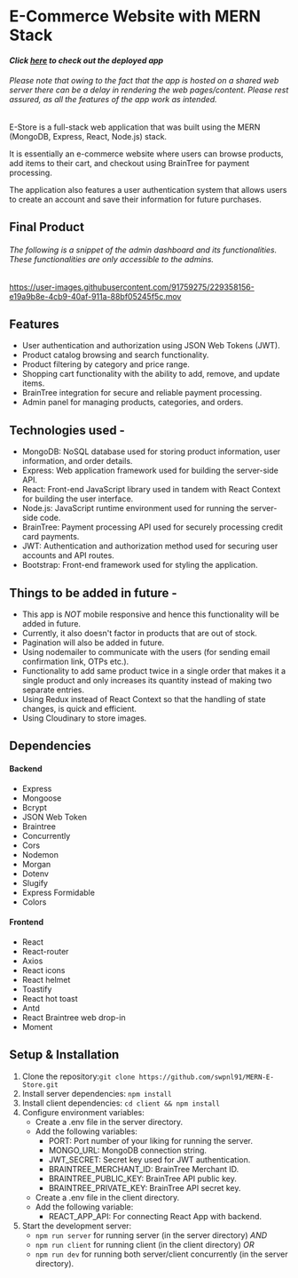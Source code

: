 # E-Commerce Website with MERN Stack

#### _Click [here](https://estore-kki3.onrender.com/) to check out the deployed app_

###### _Please note that owing to the fact that the app is hosted on a shared web server there can be a delay in rendering the web pages/content. Please rest assured, as all the features of the app work as intended._

E-Store is a full-stack web application that was built using the MERN (MongoDB, Express, React, Node.js) stack.

It is essentially an e-commerce website where users can browse products, add items to their cart, and checkout using BrainTree for payment processing.

The application also features a user authentication system that allows users to create an account and save their information for future purchases.

## Final Product

###### The following is a snippet of the admin dashboard and its functionalities. These functionalities are only accessible to the admins.

https://user-images.githubusercontent.com/91759275/229358156-e19a9b8e-4cb9-40af-911a-88bf05245f5c.mov

## Features

- User authentication and authorization using JSON Web Tokens (JWT).
- Product catalog browsing and search functionality.
- Product filtering by category and price range.
- Shopping cart functionality with the ability to add, remove, and update items.
- BrainTree integration for secure and reliable payment processing.
- Admin panel for managing products, categories, and orders.

## Technologies used -

- MongoDB: NoSQL database used for storing product information, user information, and order details.
- Express: Web application framework used for building the server-side API.
- React: Front-end JavaScript library used in tandem with React Context for building the user interface.
- Node.js: JavaScript runtime environment used for running the server-side code.
- BrainTree: Payment processing API used for securely processing credit card payments.
- JWT: Authentication and authorization method used for securing user accounts and API routes.
- Bootstrap: Front-end framework used for styling the application.

## Things to be added in future -

- This app is _NOT_ mobile responsive and hence this functionality will be added in future.
- Currently, it also doesn't factor in products that are out of stock.
- Pagination will also be added in future.
- Using nodemailer to communicate with the users (for sending email confirmation link, OTPs etc.).
- Functionality to add same product twice in a single order that makes it a single product and only increases its quantity instead of making two separate entries.
- Using Redux instead of React Context so that the handling of state changes, is quick and efficient.
- Using Cloudinary to store images.

## Dependencies

#### Backend

- Express
- Mongoose
- Bcrypt
- JSON Web Token
- Braintree
- Concurrently
- Cors
- Nodemon
- Morgan
- Dotenv
- Slugify
- Express Formidable
- Colors

#### Frontend

- React
- React-router
- Axios
- React icons
- React helmet
- Toastify
- React hot toast
- Antd
- React Braintree web drop-in
- Moment

## Setup & Installation

1. Clone the repository:`git clone https://github.com/swpnl91/MERN-E-Store.git`
2. Install server dependencies: `npm install`
3. Install client dependencies: `cd client && npm install`
4. Configure environment variables:
   - Create a .env file in the server directory.
   - Add the following variables:
     - PORT: Port number of your liking for running the server.
     - MONGO_URL: MongoDB connection string.
     - JWT_SECRET: Secret key used for JWT authentication.
     - BRAINTREE_MERCHANT_ID: BrainTree Merchant ID.
     - BRAINTREE_PUBLIC_KEY: BrainTree API public key.
     - BRAINTREE_PRIVATE_KEY: BrainTree API secret key.
   - Create a .env file in the client directory.
   - Add the following variable:
     - REACT_APP_API: For connecting React App with backend.
5. Start the development server:
   - `npm run server` for running server (in the server directory) _AND_
   - `npm run client` for running client (in the client directory) _OR_
   - `npm run dev` for running both server/client concurrently (in the server directory).
